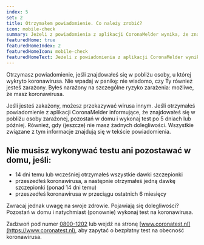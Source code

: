 ```yaml
---
index: 5
set: 2
title: Otrzymałem powiadomienie. Co należy zrobić?
icon: mobile-check
summary: Jeżeli z powiadomienia z aplikacji CoronaMelder wynika, że znajdowałeś się w pobliżu zarażonej osoby, możesz natychmiast wykonać test na obecność koronawirusa.
featuredHome: true
featuredHomeIndex: 2
featuredHomeIcon: mobile-check
featuredHomeText: Jeżeli z powiadomienia z aplikacji CoronaMelder wynika, że znajdowałeś się w pobliżu zarażonej osoby, możesz natychmiast wykonać test na obecność koronawirusa.
---
```

Otrzymasz powiadomienie, jeśli znajdowałeś się w pobliżu osoby, u której wykryto koronawirusa. Nie wpadaj w panikę: nie wiadomo, czy Ty również jesteś zarażony. Byłeś narażony na szczególne ryzyko zarażenia: możliwe, że masz koronawirusa.

Jeśli jesteś zakażony, możesz przekazywać wirusa innym. Jeśli otrzymałeś powiadomienie z aplikacji CoronaMelder informujące, że znajdowałeś się w pobliżu osoby zarażonej, pozostań w domu i wykonaj test po 5 dniach lub później. Również, gdy (jeszcze) nie masz żadnych dolegliwości. Wszystkie związane z tym informacje znajdują się w tekście powiadomienia.
 
## Nie musisz wykonywać testu ani pozostawać w domu, jeśli:

- 14 dni temu lub wcześniej otrzymałeś wszystkie dawki szczepionki
- przeszedłeś koronawirusa, a następnie otrzymałeś jedną dawkę szczepionki (ponad 14 dni temu)
- przeszedłeś koronawirusa w przeciągu ostatnich 6 miesięcy

Zwracaj jednak uwagę na swoje zdrowie. Pojawiają się dolegliwości? Pozostań w domu i natychmiast (ponownie) wykonaj test na koronawirusa.

Zadzwoń pod numer [0800-1202](tel:+318001202) lub wejdź na stronę [www.coronatest.nl](https://www.coronatest.nl), aby zapytać o bezpłatny test na obecność koronawirusa.

